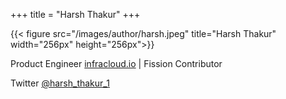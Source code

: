 +++
title = "Harsh Thakur"
+++

{{< figure src="/images/author/harsh.jpeg" title="Harsh Thakur" width="256px" height="256px">}}

Product Engineer [infracloud.io](https://www.infracloud.io/)  |  Fission Contributor

Twitter [@harsh_thakur_1](https://twitter.com/harsh_thakur_1)
